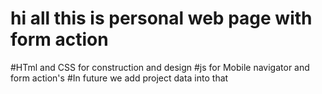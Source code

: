 # hi all this is personal web page with form action 
#HTml and CSS for construction and design
#js for Mobile navigator and form action's
#In future we add project data into that
